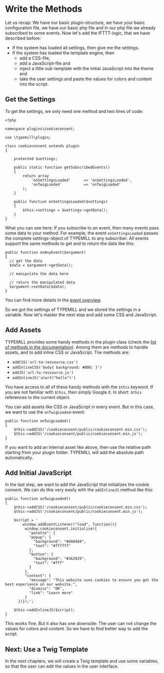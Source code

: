 # Write the Methods

Let us recap: We have our basic plugin-structure, we have your basic configuration file, we have our basic php file and in our php file we already subscribed to some events. Now let's add the IFTTT-logic, that we have described before:

- If the system has loaded all settings, then give me the settings.
- If the system has loaded the template engine, then 
  - add a CSS-file,
  - add a JavaScript-file and
  - inject a little sub-template with the initial JavaScript into the theme and 
  - take the user settings and paste the values for colors and content into the script.

## Get the Settings

To get the settings, we only need one method and two lines of code:

````
<?php

namespace plugins\cookieconsent;

use \typemill\plugin;

class cookieconsent extends plugin
{

	protected $settings;
	
    public static function getSubscribedEvents()
    {
		return array
			'onSettingsLoaded'		=> 'onSettingsLoaded',
			'onTwigLoaded' 			=> 'onTwigLoaded'
		);
    }
    
 	public function onSettingsLoaded($settings)
    {
      	$this->settings = $settings->getData();
    }
}
````

What you can see here: If you subscribe to an event, then many events pass some data to your method. For example, the event `onSettingsLoaded` passes the complete settings-object of TYPEMILL to any subscriber. All events support the same methods to get and to return the data like this:

````
public function onAnyEvent($argument)
{
  // get the data
  $data = $argument->getData();
  
  // manipulate the data here
  
  // return the manipulated data
  $argument->setData($data);
}
````

You can find more details in the [event overview](/for-plugin-developers/documentation/event-overview).  

So we got the settings of TYPEMILL and we stored the settings in a variable. Now let's master the next step and add some CSS and JavaScript.

## Add Assets

TYPEMILL provides some handy methods in the plugin class (check the [list of methods in the documentation](/for-plugin-developers/documentation/method-overview)). Among them are methods to handle assets, and to add inline CSS or JavaScript. The methods are:

* `addCSS('url-to-ressource.css')`
* `addInlineCSS('body{ background: #000; }')`
* `addJS('url-to-ressource.js')`
* `addInlineJS('alert("hello")')`

You have access to all of these handy methods with the `$this` keyword. If you are not familiar with `$this`, then simply Google it. In short: `$this` references to the current object.

You can add assets like CSS or JavaScript in every event. But in this case, we want to use the `onTwigLoaded`-event:

````
public function onTwigLoaded()
{
	$this->addCSS('/cookieconsent/public/cookieconsent.min.css');
	$this->addJS('/cookieconsent/public/cookieconsent.min.js');
}
````

If you want to add an internal asset like above, then use the relative path starting from your plugin folder. TYPEMILL will add the absolute path automatically.

## Add Initial JavaScript

In the last step, we want to add the JavaScript that initializes the cookie consent. We can do this very easily with the `addInlineJS` method like this:

````
public function onTwigLoaded()
{
	$this->addCSS('/cookieconsent/public/cookieconsent.min.css');
	$this->addJS('/cookieconsent/public/cookieconsent.min.js');
	
	$script = '
	    window.addEventListener("load", function(){
		 window.cookieconsent.initialise({
           "palette": {
           "popup": {
             "background": "#d48484",
             "text": "#ffffff"
           },
           "button": {
             "background": "#362929",
             "text": "#fff"
           }
         },
         "content": {
           "message": "This website uses cookies to ensure you get the best experience on our website.",
           "dismiss": "OK",
           "link": "Learn more"
         }
      })});';
	
	$this->addInlineJS($script);
}
````

This works fine. But it also has one downside: The user can not change the values for colors and content. So we have to find better way to add the script. 

## Next: Use a Twig Template

In the next chapters, we will create a Twig template and use some variables, so that the user can edit the values in the user interface.